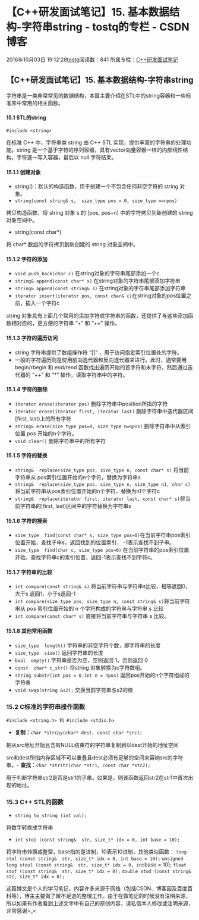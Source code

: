 # 【C++研发面试笔记】15. 基本数据结构-字符串string - tostq的专栏 - CSDN博客





2016年10月03日 19:12:28[tostq](https://me.csdn.net/tostq)阅读数：841
所属专栏：[C++研发面试笔记](https://blog.csdn.net/column/details/15031.html)









## 【C++研发面试笔记】15. 基本数据结构-字符串string

字符串是一类非常常见的数据结构，本篇主要介绍在STL中的string容器和一些标准库中常用的相关函数。

#### **15.1 STL的string**

`#include <string>`

在标准 C++ 中，字符串类 string 由 C++ STL 实现，提供丰富的字符串的处理功能。string 是一个基于字符的序列容器，具有vector向量容器一样的内部线性结构，字符逐一写入容器，最后以 null 字符结束。

#### 15.1.1 创建对象
- string()：默认的构造函数，用于创建一个不包含任何非空字符的 string 对象。
- `string(const string& s,  size_type pos = 0, size_type n=npos)`

拷贝构造函数，将 string 对象 s 的 [pos, pos+n) 中的字符拷贝到新创建的 string 对象空间中。
- string(const char*) 

将 char* 数组的字符拷贝到新创建的 string 对象空间中。

#### **15.1.2 字符的添加**
- `void push_back(char c)` 在string对象的字符串尾部添加一个c
- `string& append(const char* s)` 在string对象的字符串尾部添加字符串
- `string& append(const string& s)` 在string对象的字符串尾部添加字符串
- `iterator insert(iterator pos, const char& c)`在string对象的pos位置之前，插入一个字符c

string 对象具有上面几个常用的添加字符或字符串的函数，还提供了与这些添加函数相对应的，更方便的字符串 “+” 和 “+=” 操作。

#### **15.1.3 字符的遍历访问**
- string 字符串提供了数组操作符 “[]” ，用于访问指定索引位置处的字符。
- 一般的字符遍历则是使用前向迭代器和反向迭代器来进行。此时，通常要用 begin/rbegin 和 end/rend 函数找出遍历开始的首字符和末字符，然后通过迭代器的 “++” 和 “*” 操作，读取字符串中的字符。

#### **15.1.4 字符的删除**
- `iterator erase(iterator pos)` 删除字符串中position所指的字符
- `iterator erase(iterator first, iterator last)` 删除字符串中迭代器区间[first, last)上的所有字符
- `string& erase(size_type pos=0, size_type n=npos)` 删除字符串中从索引位置 pos 开始的n个字符。
- `void clear()` 删除字符串中的所有字符

#### **15.1.5 字符的替换**
- `string&  replace(size_type pos, size_type n, const char* s)` 将当前字符串从 pos索引位置开始的n个字符，替换为字符串s
- `string&  replace(size_type pos, size_type n, size_type n1, char c)`将当前字符串从pos索引位置开始的n个字符，替换为n1个字符c 
- `string&  replace(iterator first, iterator last, const char* s)`将当前字符串的[first, last)区间中的字符替换为字符串s

#### **15.1.6 字符的搜索**
- `size_type  find(const char* s, size_type pos=0)`在当前字符串pos索引位置开始，查找子串s，返回找到的位置索引， -1表示查找不到子串。
- `size_type  find(char c, size_type pos=0)` 在当前字符串的pos索引位置开始，查找字符串c的索引位置，返回-1表示查找不到字符c。

#### **15.1.7 字符串的比较**
- `int compare(const string& s)`   将当前字符串与字符串s比较，相等返回0，大于s 返回1，小于s返回-1
- `int compare(size_type pos, size_type n, const string& s)`将当前字符串从 pos 索引位置开始的 n 个字符构成的字符串与字符串 s 比较
- `int compare(const char* s)` 直接将当前字符串与字符串 s 比较。

#### **15.1.8 其他常用函数**
- `size_type  length()`    字符串的非空字符个数，即字符串的长度
- `size_type  size()`    返回字符串的长度
- `bool  empty()`   字符串是否为空，空则返回 1，否则返回 0
- `const  char* c_str()`    将string 对象转换为c字符数组。
- `string substr(int pos = 0,int n = npos)` 返回pos开始的n个字符组成的字符串
- `void swap(string &s2);`   交换当前字符串与s2的值

### 15.2 C标准的字符串操作函数

`#include <string.h> 和 #include <stdio.h>`
- **复制：**`char *strcpy(char* dest, const char *src);`

把从src地址开始且含有NULL结束符的字符串复制到以dest开始的地址空间 

src和dest所指内存区域不可以重叠且dest必须有足够的空间来容纳src的字符串。- **查找：**`char *strstr(char *str1, const char *str2);`

用于判断字符串str2是否是str1的子串。如果是，则该函数返回str2在str1中首次出现的地址。

### **15.3 C++ STL的函数**
- `string to_string (int val);`

将数字转换成字符串
- `int stoi (const string&  str, size_t* idx = 0, int base = 10);`

将字符串转换成整型，base指的是进制，10表示10进制，其他类似函数： 
`long stol (const string&  str, size_t* idx = 0, int base = 10);`
`unsigned long stoul (const string&  str, size_t* idx = 0, int`base = 10); 
`float stof (const string&  str, size_t* idx = 0);`
`double stod (const string&  str, size_t* idx = 0);`
> 
这篇博文是个人的学习笔记，内容许多来源于网络（包括CSDN、博客园及百度百科等），博主主要做了微不足道的整理工作。由于在做笔记的时候没有注明来源，所以如果有作者看到上述文字中有自己的原创内容，请私信本人修改或注明来源，非常感谢>_<






